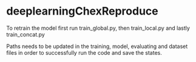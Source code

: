 # deeplearningChexReproduce

To retrain the model first run train_global.py, then train_local.py and lastly train_concat.py

Paths needs to be updated in the training, model, evaluating and dataset files in order to successfully run the code and save the states. 
